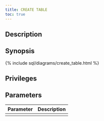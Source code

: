 ```yaml
---
title: CREATE TABLE
toc: true
---
```


## Description

## Synopsis

{% include sql/diagrams/create_table.html %}

## Privileges

## Parameters

| Parameter | Description |
|-----------|-------------|
|  |  |